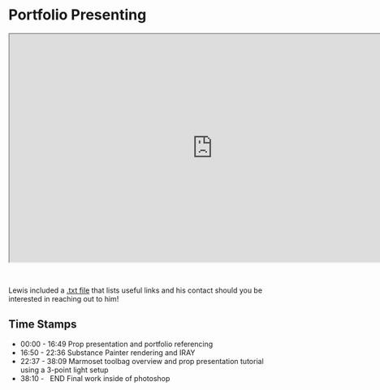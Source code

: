 # Portfolio Presenting

<p><iframe title="YouTube video player" src="https://www.youtube.com/embed/H6gF7vfROuo?rel=0" width="800" height="450" allowfullscreen="allowfullscreen" allow="accelerometer; autoplay; clipboard-write; encrypted-media; gyroscope; picture-in-picture"></iframe></p>
<p>&nbsp;</p>
<p>Lewis included a <a class="inline_disabled" href="https://www.dropbox.com/s/wq2g0vx4shpqbc3/Resource_and_Welcome_Text.txt?dl=0" target="_blank">.txt file</a> that lists useful links and his contact should you be interested in reaching out to him!</p>
<h2>Time Stamps</h2>
<ul>
    <li>00:00 - 16:49 Prop presentation and portfolio referencing</li>
    <li>16:50 - 22:36 Substance Painter rendering and IRAY</li>
    <li>22:37 - 38:09 Marmoset toolbag overview and prop presentation tutorial using a 3-point light setup</li>
    <li>38:10 - &nbsp; END Final work inside of photoshop&nbsp;</li>
</ul>